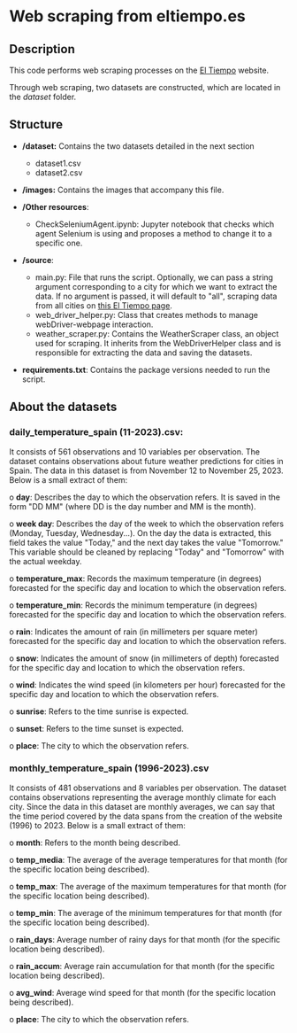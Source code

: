 # Web scraping from eltiempo.es

## Description

This code performs web scraping processes on the [El Tiempo](https://www.eltiempo.es/) website.

Through web scraping, two datasets are constructed, which are located in the _dataset_ folder.


## Structure

- **/dataset:** Contains the two datasets detailed in the next section
    - dataset1.csv
    - dataset2.csv

- **/images:** Contains the images that accompany this file.

- **/Other resources**:
    - CheckSeleniumAgent.ipynb: Jupyter notebook that checks which agent Selenium is using and proposes a method to change it to a specific one.

- **/source**:
    - main.py: File that runs the script. Optionally, we can pass a string argument corresponding to a city for which we want to extract the data. If no argument is passed, it will default to "all", scraping data from all cities on [this El Tiempo page](https://www.eltiempo.es/espana).
    - web_driver_helper.py: Class that creates methods to manage webDriver-webpage interaction.
    - weather_scraper.py: Contains the WeatherScraper class, an object used for scraping. It inherits from the WebDriverHelper class and is responsible for extracting the data and saving the datasets.

- **requirements.txt**: Contains the package versions needed to run the script.

## About the datasets

### daily_temperature_spain (11-2023).csv:
 It consists of 561 observations and 10 variables per observation. The dataset contains observations about future weather predictions for cities in Spain. The data in this dataset is from November 12 to November 25, 2023. Below is a small extract of them:

 o	**day**: Describes the day to which the observation refers. It is saved in the form "DD MM" (where DD is the day number and MM is the month).

o	**week day**: Describes the day of the week to which the observation refers (Monday, Tuesday, Wednesday...). On the day the data is extracted, this field takes the value "Today," and the next day takes the value "Tomorrow." This variable should be cleaned by replacing "Today" and "Tomorrow" with the actual weekday.

o	**temperature_max**: Records the maximum temperature (in degrees) forecasted for the specific day and location to which the observation refers.

o	**temperature_min**: Records the minimum temperature (in degrees) forecasted for the specific day and location to which the observation refers.

o	**rain**: Indicates the amount of rain (in millimeters per square meter) forecasted for the specific day and location to which the observation refers.

o	**snow**: Indicates the amount of snow (in millimeters of depth) forecasted for the specific day and location to which the observation refers.

o	**wind**: Indicates the wind speed (in kilometers per hour) forecasted for the specific day and location to which the observation refers.

o	**sunrise**: Refers to the time sunrise is expected.

o	**sunset**: Refers to the time sunset is expected.

o	**place**: The city to which the observation refers.

### monthly_temperature_spain (1996-2023).csv

It consists of 481 observations and 8 variables per observation. The dataset contains observations representing the average monthly climate for each city. Since the data in this dataset are monthly averages, we can say that the time period covered by the data spans from the creation of the website (1996) to 2023. Below is a small extract of them:

o	**month**: Refers to the month being described.

o	**temp_media**: The average of the average temperatures for that month (for the specific location being described).

o	**temp_max**: The average of the maximum temperatures for that month (for the specific location being described).

o	**temp_min**: The average of the minimum temperatures for that month (for the specific location being described).

o	**rain_days**: Average number of rainy days for that month (for the specific location being described).

o	**rain_accum**: Average rain accumulation for that month (for the specific location being described).

o	**avg_wind**: Average wind speed for that month (for the specific location being described).

o	**place**: The city to which the observation refers.